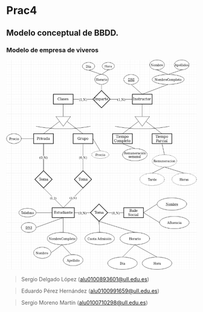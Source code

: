 # Prac4
## Modelo conceptual de BBDD.

### Modelo de empresa de viveros  
![modelo clase de baile](Baile.png)  

> Sergio Delgado López (alu0100893601@ull.edu.es)

> Eduardo Pérez Hernández (alu0100991659@ull.edu.es)

> Sergio Moreno Martín (alu0100710298@ull.edu.es)
